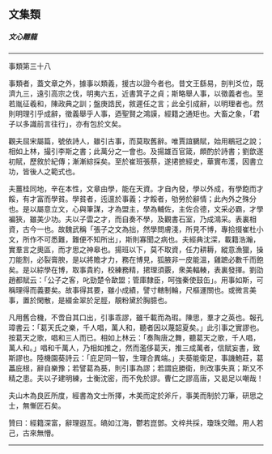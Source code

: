 

## 文集類

##### 文心雕龍

* * *

事類第三十八

事類者，蓋文章之外，據事以類義，援古以證今者也。昔文王繇易，剖判爻位，既濟九三，遠引高宗之伐，明夷六五，近書箕子之貞；斯略舉人事，以徵義者也。至若胤征羲和，陳政典之訓；盤庚誥民，敘遲任之言；此全引成辭，以明理者也。然則明理引乎成辭，徵義舉乎人事，迺聖賢之鴻謨，經籍之通矩也。大畜之象，「君子以多識前言往行」，亦有包於文矣。

觀夫屈宋屬篇，號依詩人，雖引古事，而莫取舊辭。唯賈誼鵩賦，始用鶡冠之說；相如上林，撮引李斯之書；此萬分之一會也。及揚雄百官箴，頗酌於詩書；劉歆遂初賦，歷敘於紀傳；漸漸綜採矣。至於崔班張蔡，遂捃摭經史，華實布濩，因書立功，皆後人之範式也。

夫薑桂同地，辛在本性，文章由學，能在天資。才自內發，學以外成，有學飽而才餒，有才富而學貧。學貧者，迍邅於事義；才餒者，劬勞於辭情；此內外之殊分也。是以屬意立文，心與筆謀，才為盟主，學為輔佐，主佐合德，文采必霸，才學褊狹，雖美少功。夫以子雲之才，而自奏不學，及觀書石室，乃成鴻采。表裏相資，古今一也。故魏武稱「張子之文為拙，然學問膚淺，所見不博，專拾掇崔杜小文，所作不可悉難，難便不知所出」，斯則寡聞之病也。夫經典沈深，載籍浩瀚，實羣言之奧區，而才思之神皋也。揚班以下，莫不取資，任力耕耨，縱意漁獵，操刀能割，必裂膏腴，是以將贍才力，務在博見，狐腋非一皮能溫，雞蹠必數千而飽矣。是以綜學在博，取事貴約，校練務精，捃理須覈，衆美輻輳，表裏發揮。劉劭趙都賦云：「公子之客，叱勁楚令歃盟；管庫隸臣，呵強秦使鼓缶」。用事如斯，可稱理得而義要矣。故事得其要，雖小成績，譬寸轄制輪，尺樞運關也。或微言美事，置於閑散，是綴金翠於足脛，靚粉黛於胸臆也。

凡用舊合機，不啻自其口出，引事乖謬，雖千載而為瑕。陳思，羣才之英也。報孔璋書云：「葛天氏之樂，千人唱，萬人和，聽者因以蔑韶夏矣。」此引事之實謬也。按葛天之歌，唱和三人而已。相如上林云：「奏陶唐之舞，聽葛天之歌，千人唱，萬人和。」唱和千萬人，乃相如推之，然而濫侈葛天，推三成萬者，信賦妄書，致斯謬也。陸機園葵詩云：「庇足同一智，生理合異端。」夫葵能衛足，事譏鮑莊，葛藟庇根，辭自樂豫；若譬葛為葵，則引事為謬；若謂庇勝衛，則改事失真；斯又不精之患。夫以子建明練，士衡沈密，而不免於謬。曹仁之謬高唐，又曷足以嘲哉！

夫山木為良匠所度，經書為文士所擇，木美而定於斧斤，事美而制於刀筆，研思之士，無慚匠石矣。

贊曰：經籍深富，辭理遐亙。皜如江海，鬱若崑鄧。文梓共採，瓊珠交贈。用人若己，古來無懵。

* * *

